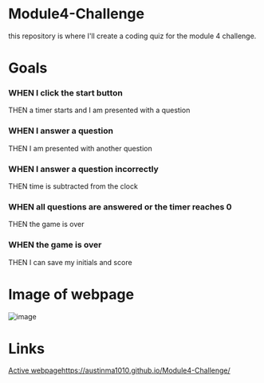 # Module4-Challenge
this repository is where I'll create a coding quiz for the module 4 challenge.

# Goals
### WHEN I click the start button
THEN a timer starts and I am presented with a question
### WHEN I answer a question
THEN I am presented with another question
### WHEN I answer a question incorrectly
THEN time is subtracted from the clock
### WHEN all questions are answered or the timer reaches 0
THEN the game is over
### WHEN the game is over
THEN I can save my initials and score

# Image of webpage
![image](https://github.com/Austinma1010/Module4-Challenge/assets/149961201/9059049a-8d4a-43c3-b695-6cfa7ef21ea8)

# Links
[Active webpage](https://austinma1010.github.io/Module4-Challenge/)https://austinma1010.github.io/Module4-Challenge/
